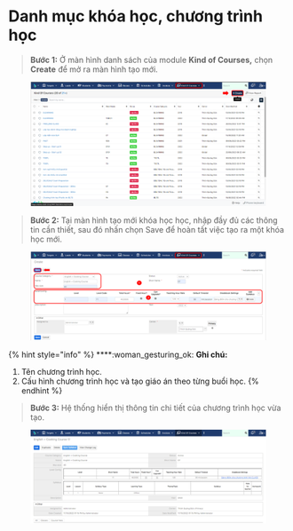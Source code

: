 # Danh mục khóa học, chương trình học

> **Bước 1:** Ở màn hình danh sách của module **Kind of Courses,** chọn **Create** để mở ra màn hình tạo mới.

<figure><img src="../../.gitbook/assets/image (10).png" alt=""><figcaption></figcaption></figure>

> **Bước 2:** Tại màn hình tạo mới khóa học học, nhập đầy đủ các thông tin cần thiết, sau đó nhấn chọn Save để hoàn tất việc tạo ra một khóa học mới.

<figure><img src="../../.gitbook/assets/image (6).png" alt=""><figcaption></figcaption></figure>

{% hint style="info" %}
****:woman\_gesturing\_ok: **Ghi chú:**

1. Tên chương trình học.&#x20;
2. Cấu hình chương trình học và tạo giáo án theo từng buổi học.
{% endhint %}

> **Bước 3:** Hệ thống hiển thị thông tin chi tiết của chương trình học vừa tạo.

<figure><img src="../../.gitbook/assets/image.png" alt=""><figcaption></figcaption></figure>
